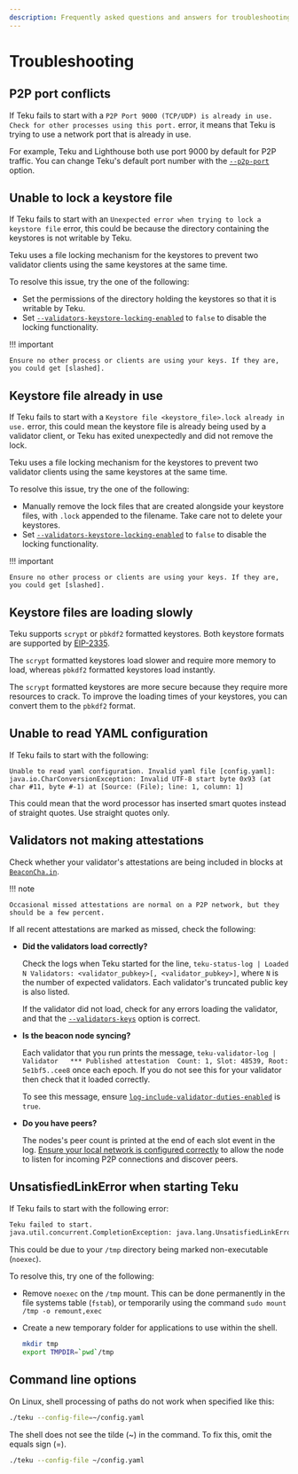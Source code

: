 ```yaml
---
description: Frequently asked questions and answers for troubleshooting Teku
---
```


# Troubleshooting

## P2P port conflicts

If Teku fails to start with a `P2P Port 9000 (TCP/UDP) is already in use. Check for other processes
using this port.` error, it means that Teku is trying to use a network port that is already in
use.

For example, Teku and Lighthouse both use port 9000 by default for P2P traffic. You can change
Teku's default port number with the [`--p2p-port`](../../Reference/CLI/CLI-Syntax.md#p2p-port)
option.

## Unable to lock a keystore file

If Teku fails to start with an `Unexpected error when trying to lock a keystore file` error, this
could be because the directory containing the keystores is not writable by Teku.

Teku uses a file locking mechanism for the keystores to prevent two validator clients using the same
keystores at the same time.

To resolve this issue, try the one of the following:

* Set the permissions of the directory holding the keystores so that it is writable by Teku.
* Set [`--validators-keystore-locking-enabled`](../../Reference/CLI/CLI-Syntax.md#validators-keystore-locking-enabled)
    to `false` to disable the locking functionality.

!!! important

    Ensure no other process or clients are using your keys. If they are, you could get [slashed].

## Keystore file already in use

If Teku fails to start with a `Keystore file <keystore_file>.lock already in use.` error, this
could mean the keystore file is already being used by a validator client, or Teku has exited
unexpectedly and did not remove the lock.

Teku uses a file locking mechanism for the keystores to prevent two validator clients using the same
keystores at the same time.

To resolve this issue, try the one of the following:

* Manually remove the lock files that are created alongside your keystore files, with `.lock`
    appended to the filename. Take care not to delete your keystores.
* Set [`--validators-keystore-locking-enabled`](../../Reference/CLI/CLI-Syntax.md#validators-keystore-locking-enabled)
    to `false` to disable the locking functionality.

!!! important

    Ensure no other process or clients are using your keys. If they are, you could get [slashed].

## Keystore files are loading slowly

Teku supports `scrypt` or `pbkdf2` formatted keystores. Both keystore formats are supported by
[EIP-2335].

The `scrypt` formatted keystores load slower and require more memory to load, whereas `pbkdf2`
formatted keystores load instantly.

The `scrypt` formatted keystores are more secure because they require more resources to crack. To
improve the loading times of your keystores, you can convert them to the `pbkdf2` format.

## Unable to read YAML configuration

If Teku fails to start with the following:

```lang-none
Unable to read yaml configuration. Invalid yaml file [config.yaml]:
java.io.CharConversionException: Invalid UTF-8 start byte 0x93 (at char #11, byte #-1) at [Source: (File); line: 1, column: 1]
```

This could mean that the word processor has inserted smart quotes instead of straight quotes. Use
straight quotes only.

## Validators not making attestations

Check whether your validator's attestations are being included in blocks at [`BeaconCha.in`](https://beaconcha.in/).

!!! note

    Occasional missed attestations are normal on a P2P network, but they should be a few percent.

If all recent attestations are marked as missed, check the following:

* **Did the validators load correctly?**

    Check the logs when Teku started for the line,
    `teku-status-log | Loaded N Validators: <validator_pubkey>[, <validator_pubkey>]`, where `N` is
    the number of expected validators. Each validator's truncated public key is also listed.

    If the validator did not load, check for any errors loading the validator, and that the
    [`--validators-keys`](../../Reference/CLI/CLI-Syntax.md#validators-keys) option is
    correct.

* **Is the beacon node syncing?**

    Each validator that you run prints the message, `teku-validator-log | Validator   *** Published
    attestation  Count: 1, Slot: 48539, Root: 5e1bf5..cee8` once each epoch. If you do not see this
    for your validator then check that it loaded correctly.

    To see this message, ensure
    [`log-include-validator-duties-enabled`](../../Reference/CLI/CLI-Syntax.md#log-include-validator-duties-enabled) is `true`.

* **Do you have peers?**

    The nodes's peer count is printed at the end of each slot event in the log.
    [Ensure your local network is configured correctly] to allow the node to listen for incoming P2P
    connections and discover peers.

## UnsatisfiedLinkError when starting Teku

If Teku fails to start with the following error:

```bash
Teku failed to start.
java.util.concurrent.CompletionException: java.lang.UnsatisfiedLinkError: /tmp/librocksdbjni8697586722914603821.so...
```

This could be due to your `/tmp` directory being marked non-executable (`noexec`).

To resolve this, try one of the following:

* Remove `noexec` on the `/tmp` mount. This can be done permanently in the
    file systems table (`fstab`), or temporarily using the command `sudo mount /tmp -o remount,exec`

* Create a new temporary folder for applications to use within the shell.

    ```bash
    mkdir tmp
    export TMPDIR=`pwd`/tmp
    ```

## Command line options

On Linux, shell processing of paths do not work when specified like this:

```bash
./teku --config-file=~/config.yaml
```

The shell does not see the tilde (~) in the command. To fix this, omit the equals sign (=).

```bash
./teku --config-file ~/config.yaml
```

<!-- links -->
[Ensure your local network is configured correctly]: ../Find-and-Connect/Improve-Connectivity.md
[EIP-2335]: https://eips.ethereum.org/EIPS/eip-2335
[slashed]: ../../Concepts/Slashing-Protection.md
